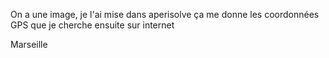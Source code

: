 On a une image, je l'ai mise dans aperisolve 
ça me donne les coordonnées GPS que je cherche ensuite sur internet

Marseille